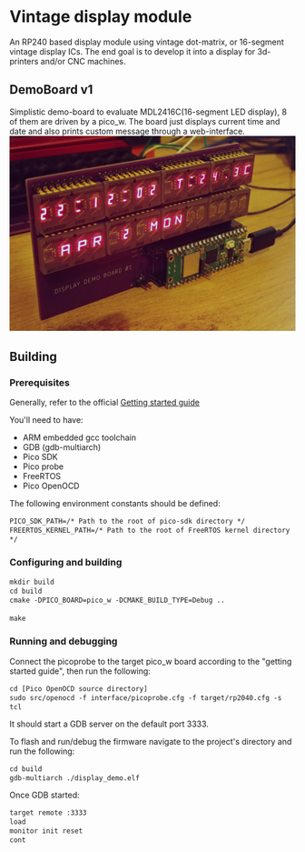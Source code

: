 # Vintage display module

An RP240 based display module using vintage dot-matrix, or 16-segment vintage display ICs.
The end goal is to develop it into a display for 3d-printers and/or CNC machines.


## DemoBoard v1
Simplistic demo-board to evaluate MDL2416C(16-segment LED display), 8 of them are driven by a pico_w. The board just displays current time and date and also prints custom message through a web-interface.
![DemoBoard1](images/demoboard1.jpg)

## Building

### Prerequisites 

Generally, refer to the official [Getting started guide](https://datasheets.raspberrypi.com/pico/getting-started-with-pico.pdf)

You'll need to have:

- ARM embedded gcc toolchain
- GDB (gdb-multiarch)
- Pico SDK
- Pico probe
- FreeRTOS
- Pico OpenOCD

The following environment constants should be defined:
```
PICO_SDK_PATH=/* Path to the root of pico-sdk directory */
FREERTOS_KERNEL_PATH=/* Path to the root of FreeRTOS kernel directory */
```

### Configuring and building

```
mkdir build
cd build
cmake -DPICO_BOARD=pico_w -DCMAKE_BUILD_TYPE=Debug ..

make
```

### Running and debugging

Connect the picoprobe to the target pico_w board according to the "getting started guide", then run the following:

```
cd [Pico OpenOCD source directory]
sudo src/openocd -f interface/picoprobe.cfg -f target/rp2040.cfg -s tcl
```
It should start a GDB server on the default port 3333.

To flash and run/debug the firmware navigate to the project's directory and run the following: 
```
cd build
gdb-multiarch ./display_demo.elf
```
Once GDB started:
```
target remote :3333
load
monitor init reset
cont
```
